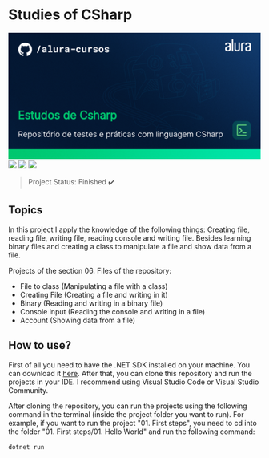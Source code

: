 # Studies of CSharp

<img src="/Imagens/thumbnail-Estudos-de-Csharp.png" alt="CSharp"/>
<img src="https://img.shields.io/badge/dotnet_version-7.0.305-green">
<img src="https://img.shields.io/badge/Project_section-Files-blue">
<img src="https://img.shields.io/badge/Language-English-red">

> Project Status: Finished :heavy_check_mark:

## Topics

In this project I apply the knowledge of the following things: Creating file, reading file, writing file, reading console and writing file. Besides learning binary files and creating a class to manipulate a file and show data from a file.

Projects of the section 06. Files of the repository:
- File to class (Manipulating a file with a class)
- Creating File (Creating a file and writing in it)
- Binary (Reading and writing in a binary file)
- Console input (Reading the console and writing in a file)
- Account (Showing data from a file)

## How to use?

First of all you need to have the .NET SDK installed on your machine. You can download it <a href="https://dotnet.microsoft.com/download/dotnet/5.0">here</a>. After that, you can clone this repository and run the projects in your IDE. I recommend using Visual Studio Code or Visual Studio Community.

After cloning the repository, you can run the projects using the following command in the terminal (inside the project folder you want to run). For example, if you want to run the project "01. First steps", you need to cd into the folder "01. First steps/01. Hello World" and run the following command:

```bash
dotnet run
```